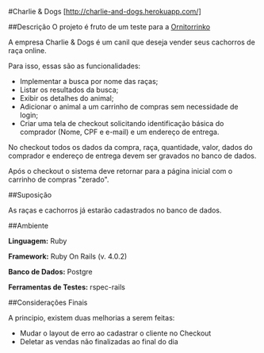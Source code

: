 #Charlie & Dogs [http://charlie-and-dogs.herokuapp.com/]

##Descrição
O projeto é fruto de um teste para a [Ornitorrinko](http://ornitorrinko.com/)

A empresa Charlie & Dogs é um canil que deseja vender seus cachorros de raça online.

Para isso, essas são as funcionalidades:
* Implementar a busca por nome das raças;
* Listar os resultados da busca;
* Exibir os detalhes do animal;
* Adicionar o animal a um carrinho de compras sem necessidade de login;
* Criar uma tela de checkout solicitando identificação básica do comprador (Nome, CPF e e-mail) e um
endereço de entrega.


No checkout todos os dados da compra, raça, quantidade, valor, dados do comprador e endereço de entrega devem ser gravados no banco de dados.

Após o checkout o sistema deve retornar para a página inicial com o carrinho de compras "zerado".

##Suposição

As raças e cachorros já estarão cadastrados no banco de dados.

##Ambiente

**Linguagem:** Ruby

**Framework:** Ruby On Rails (v. 4.0.2)

**Banco de Dados:** Postgre

**Ferramentas de Testes:** rspec-rails

##Considerações Finais

A principio, existem duas melhorias a serem feitas:
* Mudar o layout de erro ao cadastrar o cliente no Checkout
* Deletar as vendas não finalizadas ao final do dia
